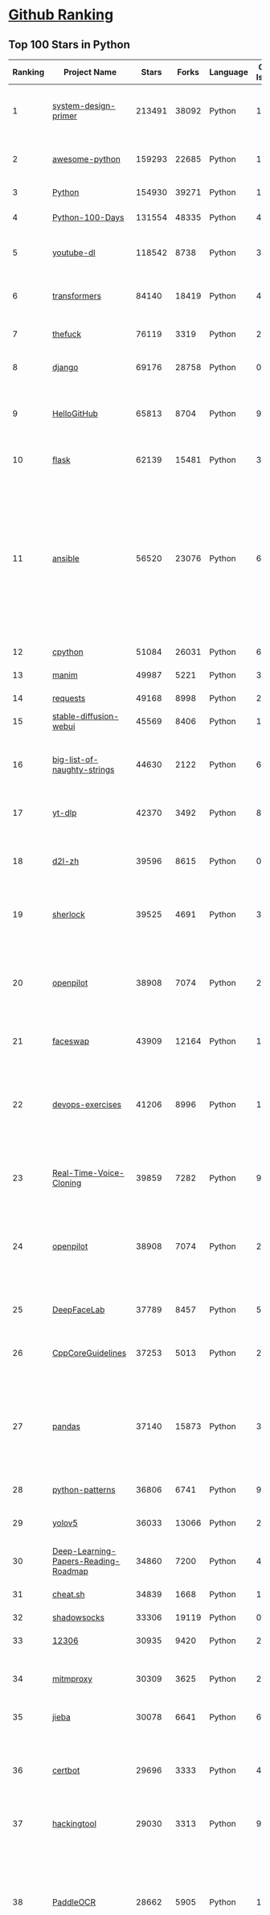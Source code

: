 [Github Ranking](../README.md)
==========

## Top 100 Stars in Python

| Ranking | Project Name | Stars | Forks | Language | Open Issues | Description | Last Commit |
| ------- | ------------ | ----- | ----- | -------- | ----------- | ----------- | ----------- |
| 1 | [system-design-primer](https://github.com/donnemartin/system-design-primer) | 213491 | 38092 | Python | 173 | Learn how to design large-scale systems. Prep for the system design interview.  Includes Anki flashcards. | 2023-03-08T22:02:33Z |
| 2 | [awesome-python](https://github.com/vinta/awesome-python) | 159293 | 22685 | Python | 13 | A curated list of awesome Python frameworks, libraries, software and resources | 2023-03-07T06:14:12Z |
| 3 | [Python](https://github.com/TheAlgorithms/Python) | 154930 | 39271 | Python | 18 | All Algorithms implemented in Python | 2023-03-09T04:37:38Z |
| 4 | [Python-100-Days](https://github.com/jackfrued/Python-100-Days) | 131554 | 48335 | Python | 494 | Python - 100天从新手到大师 | 2023-02-13T02:52:13Z |
| 5 | [youtube-dl](https://github.com/ytdl-org/youtube-dl) | 118542 | 8738 | Python | 3837 | Command-line program to download videos from YouTube.com and other video sites | 2023-03-08T04:37:20Z |
| 6 | [transformers](https://github.com/huggingface/transformers) | 84140 | 18419 | Python | 431 | 🤗 Transformers: State-of-the-art Machine Learning for Pytorch, TensorFlow, and JAX. | 2023-03-09T09:33:21Z |
| 7 | [thefuck](https://github.com/nvbn/thefuck) | 76119 | 3319 | Python | 211 | Magnificent app which corrects your previous console command. | 2023-03-07T15:18:57Z |
| 8 | [django](https://github.com/django/django) | 69176 | 28758 | Python | 0 | The Web framework for perfectionists with deadlines. | 2023-03-09T09:31:20Z |
| 9 | [HelloGitHub](https://github.com/521xueweihan/HelloGitHub) | 65813 | 8704 | Python | 90 | :octocat: 分享 GitHub 上有趣、入门级的开源项目。Share interesting, entry-level open source projects on GitHub. | 2023-03-01T02:58:06Z |
| 10 | [flask](https://github.com/pallets/flask) | 62139 | 15481 | Python | 3 | The Python micro framework for building web applications. | 2023-03-08T19:04:53Z |
| 11 | [ansible](https://github.com/ansible/ansible) | 56520 | 23076 | Python | 649 | Ansible is a radically simple IT automation platform that makes your applications and systems easier to deploy and maintain. Automate everything from code deployment to network configuration to cloud management, in a language that approaches plain English, using SSH, with no agents to install on remote systems. https://docs.ansible.com. | 2023-03-09T00:04:44Z |
| 12 | [cpython](https://github.com/python/cpython) | 51084 | 26031 | Python | 6797 | The Python programming language | 2023-03-09T06:12:01Z |
| 13 | [manim](https://github.com/3b1b/manim) | 49987 | 5221 | Python | 350 | Animation engine for explanatory math videos | 2023-02-15T17:40:44Z |
| 14 | [requests](https://github.com/psf/requests) | 49168 | 8998 | Python | 201 | A simple, yet elegant, HTTP library. | 2023-03-09T08:36:55Z |
| 15 | [stable-diffusion-webui](https://github.com/AUTOMATIC1111/stable-diffusion-webui) | 45569 | 8406 | Python | 1501 | Stable Diffusion web UI | 2023-03-09T05:11:06Z |
| 16 | [big-list-of-naughty-strings](https://github.com/minimaxir/big-list-of-naughty-strings) | 44630 | 2122 | Python | 61 | The Big List of Naughty Strings is a list of strings which have a high probability of causing issues when used as user-input data. | 2023-03-07T19:24:44Z |
| 17 | [yt-dlp](https://github.com/yt-dlp/yt-dlp) | 42370 | 3492 | Python | 855 | A youtube-dl fork with additional features and fixes | 2023-03-09T08:13:10Z |
| 18 | [d2l-zh](https://github.com/d2l-ai/d2l-zh) | 39596 | 8615 | Python | 0 | 《动手学深度学习》：面向中文读者、能运行、可讨论。中英文版被60多个国家的400多所大学用于教学。 | 2023-03-03T04:38:17Z |
| 19 | [sherlock](https://github.com/sherlock-project/sherlock) | 39525 | 4691 | Python | 33 | 🔎 Hunt down social media accounts by username across social networks | 2023-03-06T10:11:17Z |
| 20 | [openpilot](https://github.com/commaai/openpilot) | 38908 | 7074 | Python | 221 | openpilot is an open source driver assistance system. openpilot performs the functions of Automated Lane Centering and Adaptive Cruise Control for over 200 supported car makes and models. | 2023-03-09T10:03:03Z |
| 21 | [faceswap](https://github.com/deepfakes/faceswap) | 43909 | 12164 | Python | 15 | Deepfakes Software For All | 2023-03-01T17:52:20Z |
| 22 | [devops-exercises](https://github.com/bregman-arie/devops-exercises) | 41206 | 8996 | Python | 12 | Linux, Jenkins, AWS, SRE, Prometheus, Docker, Python, Ansible, Git, Kubernetes, Terraform, OpenStack, SQL, NoSQL, Azure, GCP, DNS, Elastic, Network, Virtualization. DevOps Interview Questions | 2023-03-08T16:14:51Z |
| 23 | [Real-Time-Voice-Cloning](https://github.com/CorentinJ/Real-Time-Voice-Cloning) | 39859 | 7282 | Python | 91 | Clone a voice in 5 seconds to generate arbitrary speech in real-time | 2022-09-09T08:47:59Z |
| 24 | [openpilot](https://github.com/commaai/openpilot) | 38908 | 7074 | Python | 221 | openpilot is an open source driver assistance system. openpilot performs the functions of Automated Lane Centering and Adaptive Cruise Control for over 200 supported car makes and models. | 2023-03-09T10:03:03Z |
| 25 | [DeepFaceLab](https://github.com/iperov/DeepFaceLab) | 37789 | 8457 | Python | 506 | DeepFaceLab is the leading software for creating deepfakes. | 2023-02-15T23:40:41Z |
| 26 | [CppCoreGuidelines](https://github.com/isocpp/CppCoreGuidelines) | 37253 | 5013 | Python | 202 | The C++ Core Guidelines are a set of tried-and-true guidelines, rules, and best practices about coding in C++ | 2023-03-01T15:56:28Z |
| 27 | [pandas](https://github.com/pandas-dev/pandas) | 37140 | 15873 | Python | 3555 | Flexible and powerful data analysis / manipulation library for Python, providing labeled data structures similar to R data.frame objects, statistical functions, and much more | 2023-03-09T09:50:03Z |
| 28 | [python-patterns](https://github.com/faif/python-patterns) | 36806 | 6741 | Python | 9 | A collection of design patterns/idioms in Python | 2023-01-27T22:41:14Z |
| 29 | [yolov5](https://github.com/ultralytics/yolov5) | 36033 | 13066 | Python | 234 | YOLOv5 🚀 in PyTorch > ONNX > CoreML > TFLite | 2023-03-09T03:19:41Z |
| 30 | [Deep-Learning-Papers-Reading-Roadmap](https://github.com/floodsung/Deep-Learning-Papers-Reading-Roadmap) | 34860 | 7200 | Python | 49 | Deep Learning papers reading roadmap for anyone who are eager to learn this amazing tech! | 2022-11-27T13:18:32Z |
| 31 | [cheat.sh](https://github.com/chubin/cheat.sh) | 34839 | 1668 | Python | 102 | the only cheat sheet you need | 2022-12-14T00:11:31Z |
| 32 | [shadowsocks](https://github.com/shadowsocks/shadowsocks) | 33306 | 19119 | Python | 0 | None | 2022-11-27T06:10:06Z |
| 33 | [12306](https://github.com/testerSunshine/12306) | 30935 | 9420 | Python | 216 | 12306智能刷票，订票 | 2022-11-21T21:36:52Z |
| 34 | [mitmproxy](https://github.com/mitmproxy/mitmproxy) | 30309 | 3625 | Python | 242 | An interactive TLS-capable intercepting HTTP proxy for penetration testers and software developers. | 2023-03-08T12:14:12Z |
| 35 | [jieba](https://github.com/fxsjy/jieba) | 30078 | 6641 | Python | 604 | 结巴中文分词 | 2022-07-17T00:34:33Z |
| 36 | [certbot](https://github.com/certbot/certbot) | 29696 | 3333 | Python | 488 | Certbot is EFF's tool to obtain certs from Let's Encrypt and (optionally) auto-enable HTTPS on your server.  It can also act as a client for any other CA that uses the ACME protocol. | 2023-03-08T22:08:03Z |
| 37 | [hackingtool](https://github.com/Z4nzu/hackingtool) | 29030 | 3313 | Python | 9 | ALL IN ONE Hacking Tool For Hackers | 2023-03-06T10:14:13Z |
| 38 | [PaddleOCR](https://github.com/PaddlePaddle/PaddleOCR) | 28662 | 5905 | Python | 1249 | Awesome multilingual OCR toolkits based on PaddlePaddle (practical ultra lightweight OCR system, support 80+ languages recognition, provide data annotation and synthesis tools, support training and deployment among server, mobile, embedded and IoT devices) | 2023-03-09T10:00:16Z |
| 39 | [diagrams](https://github.com/mingrammer/diagrams) | 28230 | 1727 | Python | 241 | :art: Diagram as Code for prototyping cloud system architectures | 2023-03-06T08:58:17Z |
| 40 | [Python](https://github.com/geekcomputers/Python) | 27232 | 11431 | Python | 203 | My Python Examples | 2023-03-03T15:40:44Z |
| 41 | [jumpserver](https://github.com/jumpserver/jumpserver) | 19948 | 4805 | Python | 129 | JumpServer 是广受欢迎的开源堡垒机，是符合 4A 规范的专业运维安全审计系统。 | 2023-03-09T09:50:51Z |
| 42 | [pytorch-CycleGAN-and-pix2pix](https://github.com/junyanz/pytorch-CycleGAN-and-pix2pix) | 19375 | 5722 | Python | 459 | Image-to-Image Translation in PyTorch | 2023-02-24T18:29:27Z |
| 43 | [cookiecutter](https://github.com/cookiecutter/cookiecutter) | 19086 | 1799 | Python | 194 | A cross-platform command-line utility that creates projects from cookiecutters (project templates), e.g. Python package projects, C projects. | 2023-02-16T12:33:05Z |
| 44 | [Real-ESRGAN](https://github.com/xinntao/Real-ESRGAN) | 18570 | 2009 | Python | 328 | Real-ESRGAN aims at developing Practical Algorithms for General Image/Video Restoration. | 2023-03-09T06:50:12Z |
| 45 | [magenta](https://github.com/magenta/magenta) | 18263 | 3719 | Python | 329 | Magenta: Music and Art Generation with Machine Intelligence | 2023-01-18T21:45:23Z |
| 46 | [Open-Assistant](https://github.com/LAION-AI/Open-Assistant) | 18202 | 1368 | Python | 297 | OpenAssistant is a chat-based assistant that understands tasks, can interact with third-party systems, and retrieve information dynamically to do so. | 2023-03-09T08:42:55Z |
| 47 | [textual](https://github.com/Textualize/textual) | 18065 | 524 | Python | 111 | Textual is a TUI (Text User Interface) framework for Python inspired by modern web development. | 2023-03-09T10:02:52Z |
| 48 | [gpt-2](https://github.com/openai/gpt-2) | 17586 | 4420 | Python | 115 | Code for the paper "Language Models are Unsupervised Multitask Learners" | 2023-02-02T16:27:01Z |
| 49 | [proxy_pool](https://github.com/jhao104/proxy_pool) | 17180 | 4486 | Python | 229 | Python爬虫代理IP池(proxy pool) | 2023-02-24T03:36:19Z |
| 50 | [matplotlib](https://github.com/matplotlib/matplotlib) | 16973 | 6757 | Python | 1539 | matplotlib: plotting with Python | 2023-03-09T09:02:50Z |
| 51 | [luigi](https://github.com/spotify/luigi) | 16379 | 2356 | Python | 83 | Luigi is a Python module that helps you build complex pipelines of batch jobs. It handles dependency resolution, workflow management, visualization etc. It also comes with Hadoop support built in.  | 2023-02-25T02:51:34Z |
| 52 | [Summer2023-Internships](https://github.com/pittcsc/Summer2023-Internships) | 16290 | 1735 | Python | 0 | Collection of Summer 2023 tech internships! | 2023-03-08T20:05:07Z |
| 53 | [mkdocs](https://github.com/mkdocs/mkdocs) | 16017 | 2200 | Python | 120 | Project documentation with Markdown. | 2023-03-06T08:50:27Z |
| 54 | [zipline](https://github.com/quantopian/zipline) | 15863 | 4546 | Python | 324 | Zipline, a Pythonic Algorithmic Trading Library | 2023-02-14T17:14:33Z |
| 55 | [game-programmer](https://github.com/miloyip/game-programmer) | 15806 | 1926 | Python | 23 | A Study Path for Game Programmer | 2022-01-08T07:13:20Z |
| 56 | [pyspider](https://github.com/binux/pyspider) | 15766 | 3673 | Python | 269 | A Powerful Spider(Web Crawler) System in Python. | 2022-11-20T06:11:59Z |
| 57 | [rasa](https://github.com/RasaHQ/rasa) | 15756 | 4258 | Python | 1 | 💬   Open source machine learning framework to automate text- and voice-based conversations: NLU, dialogue management, connect to Slack, Facebook, and more - Create chatbots and voice assistants | 2023-03-09T09:46:19Z |
| 58 | [modern-cpp-features](https://github.com/AnthonyCalandra/modern-cpp-features) | 15734 | 1777 | Python | 7 | A cheatsheet of modern C++ language and library features. | 2023-03-06T04:35:05Z |
| 59 | [magic-wormhole](https://github.com/magic-wormhole/magic-wormhole) | 15566 | 565 | Python | 138 | get things from one computer to another, safely | 2023-01-17T07:26:10Z |
| 60 | [faker](https://github.com/joke2k/faker) | 15486 | 1732 | Python | 14 | Faker is a Python package that generates fake data for you. | 2023-03-03T16:59:21Z |
| 61 | [tornado](https://github.com/tornadoweb/tornado) | 21012 | 5493 | Python | 194 | Tornado is a Python web framework and asynchronous networking library, originally developed at FriendFeed. | 2023-02-21T21:41:48Z |
| 62 | [ChatGPT](https://github.com/acheong08/ChatGPT) | 20433 | 3177 | Python | 7 | Reverse engineered ChatGPT API | 2023-03-09T09:53:42Z |
| 63 | [OpenBBTerminal](https://github.com/OpenBB-finance/OpenBBTerminal) | 20043 | 2043 | Python | 244 | Investment Research for Everyone, Anywhere. | 2023-03-09T09:01:54Z |
| 64 | [macOS-Security-and-Privacy-Guide](https://github.com/drduh/macOS-Security-and-Privacy-Guide) | 19997 | 1419 | Python | 13 | Guide to securing and improving privacy on macOS | 2022-12-26T19:09:54Z |
| 65 | [jumpserver](https://github.com/jumpserver/jumpserver) | 19948 | 4805 | Python | 129 | JumpServer 是广受欢迎的开源堡垒机，是符合 4A 规范的专业运维安全审计系统。 | 2023-03-09T09:50:51Z |
| 66 | [examples](https://github.com/pytorch/examples) | 19829 | 9130 | Python | 142 | A set of examples around pytorch in Vision, Text, Reinforcement Learning, etc. | 2023-03-06T07:23:07Z |
| 67 | [Awesome-Linux-Software](https://github.com/luong-komorebi/Awesome-Linux-Software) | 18915 | 1892 | Python | 6 | 🐧 A list of awesome Linux softwares  | 2023-03-05T16:04:53Z |
| 68 | [dash](https://github.com/plotly/dash) | 18248 | 1853 | Python | 703 | Data Apps & Dashboards for Python. No JavaScript Required. | 2023-03-07T14:30:29Z |
| 69 | [Open-Assistant](https://github.com/LAION-AI/Open-Assistant) | 18202 | 1368 | Python | 297 | OpenAssistant is a chat-based assistant that understands tasks, can interact with third-party systems, and retrieve information dynamically to do so. | 2023-03-09T08:42:55Z |
| 70 | [ColossalAI](https://github.com/hpcaitech/ColossalAI) | 18143 | 1938 | Python | 267 | Making large AI models cheaper, faster and more accessible | 2023-03-09T09:57:40Z |
| 71 | [saleor](https://github.com/saleor/saleor) | 18131 | 4920 | Python | 370 | Saleor Core: the high performance, composable, headless commerce API. | 2023-03-09T09:23:33Z |
| 72 | [PythonRobotics](https://github.com/AtsushiSakai/PythonRobotics) | 17691 | 5556 | Python | 13 | Python sample codes for robotics algorithms. | 2023-03-09T04:18:04Z |
| 73 | [gpt-2](https://github.com/openai/gpt-2) | 17586 | 4420 | Python | 115 | Code for the paper "Language Models are Unsupervised Multitask Learners" | 2023-02-02T16:27:01Z |
| 74 | [Gooey](https://github.com/chriskiehl/Gooey) | 17371 | 935 | Python | 120 | Turn (almost) any Python command line program into a full GUI application with one line | 2022-12-28T06:35:36Z |
| 75 | [bokeh](https://github.com/bokeh/bokeh) | 17300 | 4063 | Python | 664 | Interactive Data Visualization in the browser, from  Python | 2023-03-09T05:14:20Z |
| 76 | [proxy_pool](https://github.com/jhao104/proxy_pool) | 17180 | 4486 | Python | 229 | Python爬虫代理IP池(proxy pool) | 2023-02-24T03:36:19Z |
| 77 | [pytorch_geometric](https://github.com/pyg-team/pytorch_geometric) | 16995 | 3130 | Python | 651 | Graph Neural Network Library for PyTorch | 2023-03-09T07:13:06Z |
| 78 | [ddia](https://github.com/Vonng/ddia) | 16995 | 3694 | Python | 0 | 《Designing Data-Intensive Application》DDIA中文翻译 | 2023-03-08T09:27:18Z |
| 79 | [sanic](https://github.com/sanic-org/sanic) | 16901 | 1493 | Python | 63 |  Accelerate your web app development  \| Build fast. Run fast. | 2023-03-09T08:37:45Z |
| 80 | [nginx-proxy](https://github.com/nginx-proxy/nginx-proxy) | 16838 | 2887 | Python | 394 | Automated nginx proxy for Docker containers using docker-gen | 2023-03-08T20:00:27Z |
| 81 | [learn-python](https://github.com/trekhleb/learn-python) | 14385 | 2340 | Python | 5 | 📚 Playground and cheatsheet for learning Python. Collection of Python scripts that are split by topics and contain code examples with explanations. | 2023-02-23T21:10:17Z |
| 82 | [wagtail](https://github.com/wagtail/wagtail) | 14329 | 3095 | Python | 846 | A Django content management system focused on flexibility and user experience | 2023-03-09T05:26:03Z |
| 83 | [onnx](https://github.com/onnx/onnx) | 14221 | 3364 | Python | 281 | Open standard for machine learning interoperability | 2023-03-09T06:19:17Z |
| 84 | [gensim](https://github.com/RaRe-Technologies/gensim) | 14040 | 4327 | Python | 363 | Topic Modelling for Humans | 2023-03-09T06:50:13Z |
| 85 | [wechat_jump_game](https://github.com/wangshub/wechat_jump_game) | 13861 | 4420 | Python | 29 | 微信《跳一跳》Python 辅助 | 2022-11-22T02:04:23Z |
| 86 | [baselines](https://github.com/openai/baselines) | 13848 | 4540 | Python | 405 | OpenAI Baselines: high-quality implementations of reinforcement learning algorithms | 2023-01-24T06:38:31Z |
| 87 | [insightface](https://github.com/deepinsight/insightface) | 13623 | 4154 | Python | 1202 | State-of-the-art 2D and 3D Face Analysis Project | 2023-03-08T03:23:12Z |
| 88 | [wxpy](https://github.com/youfou/wxpy) | 13456 | 2368 | Python | 295 | 微信机器人 / 可能是最优雅的微信个人号 API ✨✨ | 2019-07-14T17:59:47Z |
| 89 | [vision](https://github.com/pytorch/vision) | 13442 | 6560 | Python | 700 | Datasets, Transforms and Models specific to Computer Vision | 2023-03-09T08:43:55Z |
| 90 | [manim](https://github.com/ManimCommunity/manim) | 13428 | 1128 | Python | 317 | A community-maintained Python framework for creating mathematical animations.  | 2023-03-09T04:01:27Z |
| 91 | [GHunt](https://github.com/mxrch/GHunt) | 13415 | 1127 | Python | 5 | 🕵️‍♂️ Offensive Google framework. | 2023-03-03T16:08:54Z |
| 92 | [minGPT](https://github.com/karpathy/minGPT) | 13361 | 1528 | Python | 28 | A minimal PyTorch re-implementation of the OpenAI GPT (Generative Pretrained Transformer) training | 2023-02-27T05:59:18Z |
| 93 | [imgaug](https://github.com/aleju/imgaug) | 13355 | 2361 | Python | 277 | Image augmentation for machine learning experiments. | 2022-06-15T13:04:48Z |
| 94 | [stablediffusion](https://github.com/Stability-AI/stablediffusion) | 13327 | 1492 | Python | 101 | High-Resolution Image Synthesis with Latent Diffusion Models | 2023-02-17T19:28:39Z |
| 95 | [pyecharts](https://github.com/pyecharts/pyecharts) | 13272 | 2768 | Python | 5 | 🎨 Python Echarts Plotting Library | 2023-02-28T01:50:00Z |
| 96 | [yapf](https://github.com/google/yapf) | 13127 | 895 | Python | 368 | A formatter for Python files | 2023-02-24T20:31:02Z |
| 97 | [horovod](https://github.com/horovod/horovod) | 13093 | 2157 | Python | 335 | Distributed training framework for TensorFlow, Keras, PyTorch, and Apache MXNet. | 2023-03-09T09:10:37Z |
| 98 | [tensor2tensor](https://github.com/tensorflow/tensor2tensor) | 13091 | 3190 | Python | 572 | Library of deep learning models and datasets designed to make deep learning more accessible and accelerate ML research. | 2023-02-17T02:16:48Z |
| 99 | [salt](https://github.com/saltstack/salt) | 13087 | 5390 | Python | 2447 | Software to automate the management and configuration of any infrastructure or application at scale. Get access to the Salt software package repository here:  | 2023-03-09T09:13:22Z |
| 100 | [plotly.py](https://github.com/plotly/plotly.py) | 13046 | 2308 | Python | 1243 | The interactive graphing library for Python :sparkles: This project now includes Plotly Express! | 2023-03-06T02:02:45Z |

